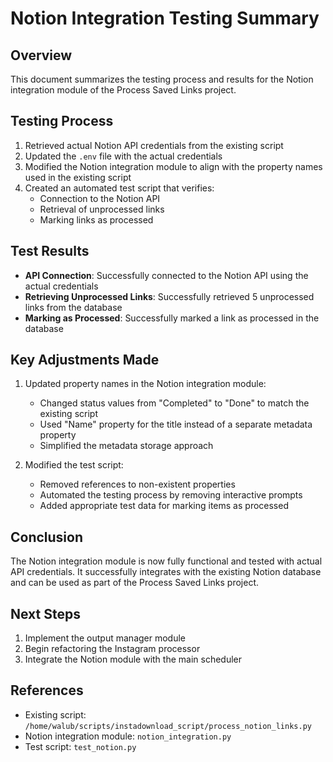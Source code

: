 # Notion Integration Testing Summary

## Overview
This document summarizes the testing process and results for the Notion integration module of the Process Saved Links project.

## Testing Process
1. Retrieved actual Notion API credentials from the existing script
2. Updated the `.env` file with the actual credentials
3. Modified the Notion integration module to align with the property names used in the existing script
4. Created an automated test script that verifies:
   - Connection to the Notion API
   - Retrieval of unprocessed links
   - Marking links as processed

## Test Results
- **API Connection**: Successfully connected to the Notion API using the actual credentials
- **Retrieving Unprocessed Links**: Successfully retrieved 5 unprocessed links from the database
- **Marking as Processed**: Successfully marked a link as processed in the database

## Key Adjustments Made
1. Updated property names in the Notion integration module:
   - Changed status values from "Completed" to "Done" to match the existing script
   - Used "Name" property for the title instead of a separate metadata property
   - Simplified the metadata storage approach

2. Modified the test script:
   - Removed references to non-existent properties
   - Automated the testing process by removing interactive prompts
   - Added appropriate test data for marking items as processed

## Conclusion
The Notion integration module is now fully functional and tested with actual API credentials. It successfully integrates with the existing Notion database and can be used as part of the Process Saved Links project.

## Next Steps
1. Implement the output manager module
2. Begin refactoring the Instagram processor
3. Integrate the Notion module with the main scheduler

## References
- Existing script: `/home/walub/scripts/instadownload_script/process_notion_links.py`
- Notion integration module: `notion_integration.py`
- Test script: `test_notion.py` 